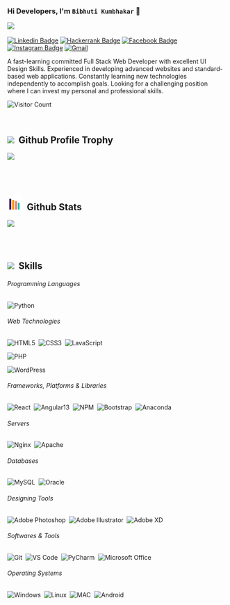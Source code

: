 ### Hi Developers, I'm ```Bibhuti Kumbhakar``` 👋
<img src="https://readme-typing-svg.herokuapp.com?lines=Full+Stack+Web+Developer;MERN+Developer;Graphics+Designer;Freelancer;DS%20|%20AI%20|%20ML%20Enthusiastic;Always%20learning%20new%20things&center=false&width=380&height=45">


<!-- social links --><br>
[![Linkedin Badge](https://img.shields.io/badge/LinkedIn-0077B5?style=flat&logo=linkedin&logoColor=white&link=https://www.linkedin.com/in/bibhuti-kumbhakar-899412247/)](https://www.linkedin.com/in/bibhuti-kumbhakar-899412247/)
[![Hackerrank Badge](https://img.shields.io/badge/-Hackerrank-2EC866?style=flat&logo=HackerRank&logoColor=white&link=https://www.hackerrank.com/bibhutikumbhakar)](https://www.hackerrank.com/bibhutikumbhakar)
[![Facebook Badge](https://img.shields.io/badge/Facebook-1877F2?style=flat&logo=facebook&logoColor=white&link=https://www.facebook.com/bibhuti.kumbhakar.7)](https://www.facebook.com/bibhuti.kumbhakar.7)
[![Instagram Badge](https://img.shields.io/badge/Instagram-E4405F?style=flat&logo=instagram&logoColor=white&link=https://www.instagram.com/kumbhakarbibhuti/)](https://www.instagram.com/kumbhakarbibhuti/)
[![Gmail](https://img.shields.io/badge/-Gmail-D14836?style=flat&logo=Gmail&logoColor=white)](mailto:bibhutikumbhakar@gmail.com/)





<!-- bio -->
A fast-learning committed Full Stack Web Developer with excellent UI Design Skills. Experienced in developing advanced websites and standard-based web applications. Constantly learning new technologies independently to accomplish goals. Looking for a challenging position where I can invest my personal and professional skills.



<!-- visitor count -->
![Visitor Count](https://profile-counter.glitch.me/bibhutideveloper/count.svg)




<!-- trophy -->
<br>

## <img src="https://i.giphy.com/media/fx2dTYIHOVHSTf3wFi/giphy.webp" width="25"> &nbsp;Github Profile Trophy
<div>
    <img src="https://github-profile-trophy.vercel.app/?username=bibhutideveloper&theme=algolia&column=7&margin-w=10"/>
</div>




<!-- stats -->
<br><br>
## <img src="https://raw.githubusercontent.com/vladalexey/vladalexey/main/graph.gif" width="35"> &nbsp;Github Stats

<div style="display:flex;flex-wrap:wrap;gap:20px">
<!--     <img width="380" src="https://github-readme-stats.vercel.app/api?username=bibhutideveloper&include_all_commits=true&count_private=true&show_icons=true&line_height=25&theme=algolia" /> -->
    <img width="380" src="https://github-readme-streak-stats.herokuapp.com/?user=bibhutideveloper&theme=algolia" />
<!--     <img width="380" src="https://github-readme-stats.vercel.app/api/top-langs?username=bibhutideveloper&show_icons=true&locale=en&layout=compact&line_height=25&theme=algolia" /> -->
</div>





<!-- skills -->
<br><br>
## <img src="https://d2xrkn56aw2rdo.cloudfront.net/icc/assets/Mobile/Loading_Blue.gif" width="35"> &nbsp;Skills

<div>

###### Programming Languages
![Python](https://img.shields.io/badge/Python-3670A0?style=flat&logo=python&logoColor=ffdd54)&nbsp;



###### Web Technologies
<!-- ###### FrontEnd<br> -->
![HTML5](https://img.shields.io/badge/HTML%205-%23E34F26.svg?style=flat&logo=html5&logoColor=white)&nbsp;
![CSS3](https://img.shields.io/badge/CSS%203-%231572B6.svg?style=flat&logo=css3&logoColor=white)&nbsp;
![LavaScript](https://img.shields.io/badge/JavaScript-F7DF1E?style=flat&logo=javascript&logoColor=black)&nbsp;

<!-- ###### BackEnd -->
![PHP](https://img.shields.io/badge/PHP-%23777BB4.svg?style=flat&logo=php&logoColor=white)&nbsp;

<!-- ###### CMS -->
![WordPress](https://img.shields.io/badge/WordPress-21759B?style=flat&logo=wordpress&logoColor=white)&nbsp;




###### Frameworks, Platforms & Libraries<br>
![React](https://img.shields.io/badge/React-20232A?style=flat&logo=react&logoColor=61DAFB)&nbsp;
![Angular13](https://img.shields.io/badge/Angular%2013-%23DD0031.svg?flat&logo=angular&logoColor=white)&nbsp;
![NPM](https://img.shields.io/badge/npm-CB3837?style=flat&logo=npm&logoColor=white)&nbsp;
![Bootstrap](https://img.shields.io/badge/Bootstrap-%23563D7C.svg?style=flat&logo=bootstrap&logoColor=white)&nbsp;
![Anaconda](https://img.shields.io/badge/Anaconda-%2344A833.svg?style=flat&logo=anaconda&logoColor=white)&nbsp;



###### Servers<br>
![Nginx](https://img.shields.io/badge/Nginx-%23009639.svg?style=flat&logo=nginx&logoColor=white)&nbsp;
![Apache](https://img.shields.io/badge/Apache-%23D42029.svg?style=flat&logo=apache&logoColor=white)&nbsp;



###### Databases 
![MySQL](https://img.shields.io/badge/MySql-%2300f.svg?style=flat&logo=mysql&logoColor=white)&nbsp;
![Oracle](https://img.shields.io/badge/Oracle-F80000?style=flat&logo=oracle&logoColor=white)&nbsp;



###### Designing Tools<br>
![Adobe Photoshop](https://img.shields.io/badge/Adobe%20Photoshop-31A8FF?style=flat&logo=Adobe%20Photoshop&logoColor=black)&nbsp;
![Adobe Illustrator](https://img.shields.io/badge/Adobe%20Illustrator-%23FF9A00.svg?style=flat&logo=adobeillustrator&logoColor=310000)&nbsp;
![Adobe XD](https://img.shields.io/badge/Adobe%20XD-470137?style=flat&logo=Adobe%20XD&logoColor=#FF61F6)&nbsp;



<!-- ###### ML/DL -->


###### Softwares & Tools<br>
![Git](https://img.shields.io/badge/GIT-E44C30?style=flat&logo=git&logoColor=white)&nbsp;
![VS Code](https://img.shields.io/badge/Visual_Studio_Code-0078D4?style=flate&logo=visual%20studio%20code&logoColor=white)&nbsp;
![PyCharm](https://img.shields.io/badge/PyCharm-000000.svg?&style=flat&logo=PyCharm&logoColor=green)&nbsp;
![Microsoft Office](https://img.shields.io/badge/Microsoft_Office-D83B01?style=flat&logo=microsoft-office&logoColor=white)&nbsp;


###### Operating Systems<br>
![Windows](https://img.shields.io/badge/Windows-0078D6?style=flat&logo=windows&logoColor=white)&nbsp;
![Linux](https://img.shields.io/badge/Linux-FCC624?style=flat&logo=linux&logoColor=black)&nbsp;
![MAC](https://img.shields.io/badge/mac%20OS-000000?style=flat&logo=apple&logoColor=)&nbsp;
![Android](https://img.shields.io/badge/Android-3DDC84?style=flat&logo=android&logoColor=white)&nbsp;





<!--
**bibhutideveloper/bibhutideveloper** is a ✨ _special_ ✨ repository because its `README.md` (this file) appears on your GitHub profile.

Here are some ideas to get you started:

- 🔭 I’m currently working on ...
- 🌱 I’m currently learning ...
- 👯 I’m looking to collaborate on ...
- 🤔 I’m looking for help with ...
- 💬 Ask me about ...
- 📫 How to reach me: ...
- 😄 Pronouns: ...
- ⚡ Fun fact: .....

-->
